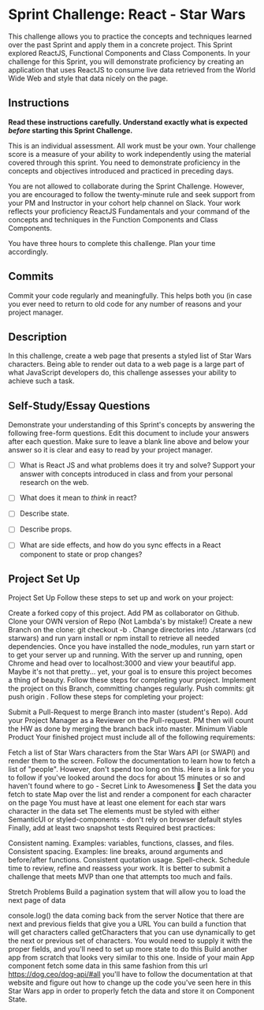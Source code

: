 # Sprint Challenge: React - Star Wars

This challenge allows you to practice the concepts and techniques learned over the past Sprint and apply them in a concrete project. This Sprint explored ReactJS, Functional Components and Class Components. In your challenge for this Sprint, you will demonstrate proficiency by creating an application that uses ReactJS to consume live data retrieved from the World Wide Web and style that data nicely on the page.

## Instructions

**Read these instructions carefully. Understand exactly what is expected _before_ starting this Sprint Challenge.**

This is an individual assessment. All work must be your own. Your challenge score is a measure of your ability to work independently using the material covered through this sprint. You need to demonstrate proficiency in the concepts and objectives introduced and practiced in preceding days.

You are not allowed to collaborate during the Sprint Challenge. However, you are encouraged to follow the twenty-minute rule and seek support from your PM and Instructor in your cohort help channel on Slack. Your work reflects your proficiency ReactJS Fundamentals and your command of the concepts and techniques in the Function Components and Class Components.

You have three hours to complete this challenge. Plan your time accordingly.

## Commits

Commit your code regularly and meaningfully. This helps both you (in case you ever need to return to old code for any number of reasons and your project manager.

## Description

In this challenge, create a web page that presents a styled list of Star Wars characters. Being able to render out data to a web page is a large part of what JavaScript developers do, this challenge assesses your ability to achieve such a task.

## Self-Study/Essay Questions

Demonstrate your understanding of this Sprint's concepts by answering the following free-form questions. Edit this document to include your answers after each question. Make sure to leave a blank line above and below your answer so it is clear and easy to read by your project manager.

- [ ] What is React JS and what problems does it try and solve? Support your answer with concepts introduced in class and from your personal research on the web.

<!-- React JS is a JS library that was built to simplify the creation of large-scale web applications that take in a lot of changing data. 
Facebook first created the library to help with their own scalability issues.  -->

- [ ] What does it mean to _think_ in react?

<!-- To think in React means to consider the flow of data when coding the application. You must be sure to link state and props correctly from parent to child components and consider which component requires which props/imports. -->

- [ ] Describe state.

<!-- State is known as the 'heart of the application' as it holds the data that you will refer to throughout the app. -->

- [ ] Describe props.

<!-- Props is a reference call from child components to the parent components state. In order to call props 'properly' you must define props on the child element you wish to call it on when you declare it in the parent file's JSX render. -->

- [ ]  What are side effects, and how do you sync effects in a React component to state or prop changes?

<!-- -----A side effect is anything that affects something outside the scope of the function being executed
     i.e) API calls, timeouts, loggers, DOM manipulation

-----We can sync side effects with state/props changes by passing in a dependency array as the second argument to the effect hook that specifies for the useEffect hook to only fire when a certain prop/state changes

-----If an array is not passed in after the callback function, the effect will fire after any changes creating an endless loop bc each time it fires it triggers itself again due to no change restrictions
 
-----If you only want useEffect to fire on an initial mount -> set dependency array to empty array (once useEffect has fired once it will never be empty again so useEffect will not refire) -->

## Project Set Up
Project Set Up
Follow these steps to set up and work on your project:

 Create a forked copy of this project.
 Add PM as collaborator on Github.
 Clone your OWN version of Repo (Not Lambda's by mistake!)
 Create a new Branch on the clone: git checkout -b <firstName-lastName>.
 Change directories into ./starwars (cd starwars) and run yarn install or npm install to retrieve all needed dependencies.
 Once you have installed the node_modules, run yarn start or to get your server up and running.
 With the server up and running, open Chrome and head over to localhost:3000 and view your beautiful app. Maybe it's not that pretty... yet, your goal is to ensure this project becomes a thing of beauty. Follow these steps for completing your project.
 Implement the project on this Branch, committing changes regularly.
 Push commits: git push origin <firstName-lastName>.
Follow these steps for completing your project:

 Submit a Pull-Request to merge Branch into master (student's Repo).
 Add your Project Manager as a Reviewer on the Pull-request.
 PM then will count the HW as done by merging the branch back into master.
Minimum Viable Product
Your finished project must include all of the following requirements:

 Fetch a list of Star Wars characters from the Star Wars API (or SWAPI) and render them to the screen.
 Follow the documentation to learn how to fetch a list of "people". However, don't spend too long on this. Here is a link for you to follow if you've looked around the docs for about 15 minutes or so and haven't found where to go - Secret Link to Awesomeness 🤫
 Set the data you fetch to state
 Map over the list and render a component for each character on the page
 You must have at least one element for each star wars character in the data set
 The elements must be styled with either SemanticUI or styled-components - don't rely on browser default styles
 Finally, add at least two snapshot tests
Required best practices:

 Consistent naming. Examples: variables, functions, classes, and files.
 Consistent spacing. Examples: line breaks, around arguments and before/after functions.
 Consistent quotation usage.
 Spell-check.
 Schedule time to review, refine and reassess your work.
It is better to submit a challenge that meets MVP than one that attempts too much and fails.

Stretch Problems
 Build a pagination system that will allow you to load the next page of data

console.log() the data coming back from the server
Notice that there are next and previous fields that give you a URL
You can build a function that will get characters called getCharacters that you can use dynamically to get the next or previous set of characters. You would need to supply it with the proper fields, and you'll need to set up more state to do this
 Build another app from scratch that looks very similar to this one. Inside of your main App component fetch some data in this same fashion from this url https://dog.ceo/dog-api/#all you'll have to follow the documentation at that website and figure out how to change up the code you've seen here in this Star Wars app in order to properly fetch the data and store it on Component State.